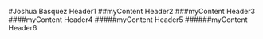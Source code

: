 #Joshua Basquez Header1
##myContent Header2
###myContent Header3
####myContent Header4
#####myContent Header5
######myContent Header6
